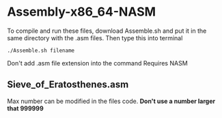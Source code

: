 # Assembly-x86_64-NASM
To compile and run these files, download Assemble.sh and put it in the same directory with the .asm files.
Then type this into terminal 

```
./Assemble.sh filename
```
Don't add .asm file extension into the command
Requires NASM

## Sieve_of_Eratosthenes.asm
Max number can be modified in the files code.
**Don't use a number larger that 999999**
